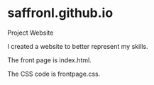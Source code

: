 # saffronl.github.io
Project Website

I created a website to better represent my skills.


The front page is index.html.

The CSS code is frontpage.css.
